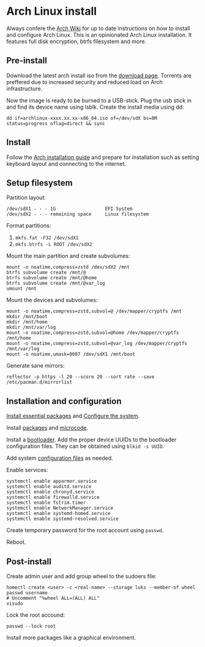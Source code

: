 # Arch Linux install

Always confere the [Arch Wiki](https://wiki.archlinux.org/) for up to date instructions on how to install and configure Arch Linux. This is an opinionated Arch Linux installation. It features full disk encryption, btrfs filesystem and more.

## Pre-install

Download the latest arch install iso from the
[download page](https://archlinux.org/download/).
Torrents are preffered due to increased security and reduced load on Arch infrastructure.

Now the image is ready to be burned to a USB-stick.
Plug the usb stick in and find its device name using lsblk.
Create the install media using dd:

```
dd if=archlinux-xxxx.xx.xx-x86_64.iso of=/dev/sdX bs=8M status=progress oflag=direct && sync
```

## Install

Follow the [Arch installation guide](https://wiki.archlinux.org/title/Installation_guide) and prepare for installation such as setting keyboard layout and connecting to the internet. 

## Setup filesystem

Partition layout:

```
/dev/sdX1 - - - 1G                  EFI System
/dev/sdX2 - - - remaining space     Linux filesystem
```

Format partitions:

1. `mkfs.fat -F32 /dev/sdX1`
2. `mkfs.btrfs -L ROOT /dev/sdX2`

Mount the main partition and create subvolumes:

```
mount -o noatime,compress=zstd /dev/sdX2 /mnt
btrfs subvolume create /mnt/@
btrfs subvolume create /mnt/@home
btrfs subvolume create /mnt/@var_log
umount /mnt
```

Mount the devices and subvolumes:

```
mount -o noatime,compress=zstd,subvol=@ /dev/mapper/cryptfs /mnt
mkdir /mnt/boot
mkdir /mnt/home
mkdir /mnt/var/log
mount -o noatime,compress=zstd,subvol=@home /dev/mapper/cryptfs /mnt/home
mount -o noatime,compress=zstd,subvol=@var_log /dev/mapper/cryptfs /mnt/var/log
mount -o noatime,umask=0007 /dev/sdX1 /mnt/boot
```

Generate sane mirrors:

```
reflector -p https -l 20 --score 20 --sort rate --save /etc/pacman.d/mirrorlist
```

## Installation and configuration

[Install essential packages](https://wiki.archlinux.org/title/Installation_guide#Install_essential_packages) 
and [Configure the system](https://wiki.archlinux.org/title/Installation_guide#Configure_the_system).

Install [packages](pkglists) and [microcode](https://wiki.archlinux.org/title/Microcode).

Install a [bootloader](https://wiki.archlinux.org/title/Arch_boot_process#Boot_loader).
Add the proper device UUIDs to the bootloader configuration files. They can be obtained using `blkid -s UUID`.

Add system [configuration files](configs) as needed.

Enable services:

```
systemctl enable apparmor.service
systemctl enable auditd.service
systemctl enable chronyd.service
systemctl enable firewalld.service
systemctl enable fstrim.timer
systemctl enable NetworkManager.service
systemctl enable systemd-homed.service
systemctl enable systemd-resolved.service
```

Create temporary password for the root account using `passwd`.

Reboot.

## Post-install

Create admin user and add group wheel to the sudoers file:

```
homectl create <user> -c <real-name> --storage luks --member-of wheel
passwd username
# Uncomment "%wheel ALL=(ALL) ALL"
visudo
```

Lock the root accound:

```
passwd --lock root
```

Install more packages like a graphical environment.
